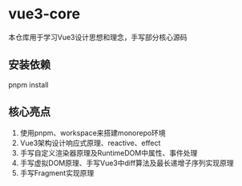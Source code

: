# vue3-core
本仓库用于学习Vue3设计思想和理念，手写部分核心源码

## 安装依赖
pnpm install

## 核心亮点
1. 使用pnpm、workspace来搭建monorepo环境
2. Vue3架构设计响应式原理、reactive、effect
3. 手写自定义渲染器原理及RuntimeDOM中属性、事件处理
4. 手写虚拟DOM原理、手写Vue3中diff算法及最长递增子序列实现原理
5. 手写Fragment实现原理